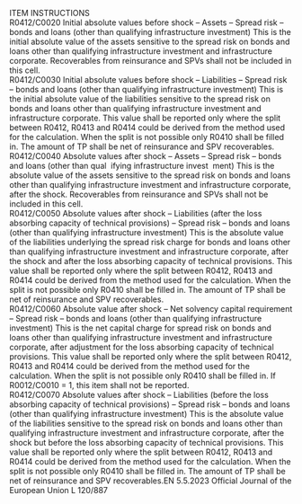  
ITEM  INSTRUCTIONS  
R0412/C0020  Initial absolute values before 
shock – Assets – Spread risk – 
bonds and loans (other than 
qualifying infrastructure 
investment)  This is the initial absolute value of the assets sensitive to the spread risk on bonds 
and loans other than qualifying infrastructure investment and infrastructure 
corporate. 
Recoverables from reinsurance and SPVs shall not be included in this cell.  
R0412/C0030  Initial absolute values before 
shock – Liabilities – Spread 
risk – bonds and loans (other 
than qualifying infrastructure 
investment)  This is the initial absolute value of the liabilities sensitive to the spread risk on 
bonds and loans other than qualifying infrastructure investment and infrastructure 
corporate. This value shall be reported only where the split between R0412, 
R0413 and R0414 could be derived from the method used for the calculation. 
When the split is not possible only R0410 shall be filled in. 
The amount of TP shall be net of reinsurance and SPV recoverables.  
R0412/C0040  Absolute values after shock – 
Assets – Spread risk – bonds 
and loans (other than qual ­
ifying infrastructure invest ­
ment)  This is the absolute value of the assets sensitive to the spread risk on bonds and 
loans other than qualifying infrastructure investment and infrastructure corporate, 
after the shock. 
Recoverables from reinsurance and SPVs shall not be included in this cell.  
R0412/C0050  Absolute values after shock – 
Liabilities (after the loss 
absorbing capacity of technical 
provisions) – Spread risk – 
bonds and loans (other than 
qualifying infrastructure 
investment)  This is the absolute value of the liabilities underlying the spread risk charge for 
bonds and loans other than qualifying infrastructure investment and infrastructure 
corporate, after the shock and after the loss absorbing capacity of technical 
provisions. This value shall be reported only where the split between R0412, 
R0413 and R0414 could be derived from the method used for the calculation. 
When the split is not possible only R0410 shall be filled in. 
The amount of TP shall be net of reinsurance and SPV recoverables.  
R0412/C0060  Absolute value after shock – 
Net solvency capital 
requirement – Spread risk – 
bonds and loans (other than 
qualifying infrastructure 
investment)  This is the net capital charge for spread risk on bonds and loans other than 
qualifying infrastructure investment and infrastructure corporate, after adjustment 
for the loss absorbing capacity of technical provisions. This value shall be reported 
only where the split between R0412, R0413 and R0414 could be derived from 
the method used for the calculation. When the split is not possible only R0410 
shall be filled in. 
If R0012/C0010 = 1, this item shall not be reported.  
R0412/C0070  Absolute values after shock – 
Liabilities (before the loss 
absorbing capacity of technical 
provisions) – Spread risk – 
bonds and loans (other than 
qualifying infrastructure 
investment)  This is the absolute value of the liabilities sensitive to the spread risk on bonds 
and loans other than qualifying infrastructure investment and infrastructure 
corporate, after the shock but before the loss absorbing capacity of technical 
provisions. This value shall be reported only where the split between R0412, 
R0413 and R0414 could be derived from the method used for the calculation. 
When the split is not possible only R0410 shall be filled in. 
The amount of TP shall be net of reinsurance and SPV recoverables.EN  5.5.2023 Official Journal of the European Union L 120/887